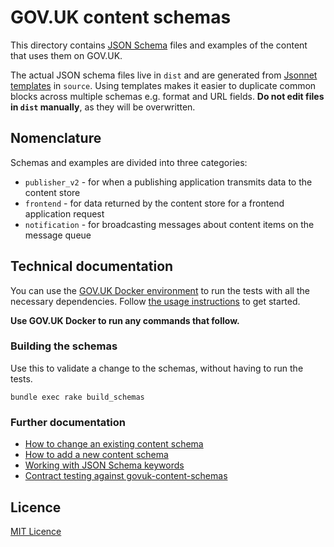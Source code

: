 # GOV.UK content schemas

This directory contains [JSON Schema](http://json-schema.org/) files and examples of the content that uses them on GOV.UK.

The actual JSON schema files live in `dist` and are generated from [Jsonnet templates](https://jsonnet.org) in `source`. Using templates makes it easier to duplicate common blocks across multiple schemas e.g. format and URL fields. **Do not edit files in `dist` manually**, as they will be overwritten.

## Nomenclature

Schemas and examples are divided into three categories:

* `publisher_v2` - for when a publishing application transmits data to the content store
* `frontend` - for data returned by the content store for a frontend application request
* `notification` - for broadcasting messages about content items on the message queue

## Technical documentation

You can use the [GOV.UK Docker environment](https://github.com/alphagov/govuk-docker) to run the tests with all the necessary dependencies. Follow [the usage instructions](https://github.com/alphagov/govuk-docker#usage) to get started.

**Use GOV.UK Docker to run any commands that follow.**

### Building the schemas

Use this to validate a change to the schemas, without having to run the tests.

```
bundle exec rake build_schemas
```

### Further documentation

* [How to change an existing content schema](../docs/content_schemas/changing-an-existing-content-schema.md)
* [How to add a new content schema](../docs/content_schemas/adding-a-new-schema.md)
* [Working with JSON Schema keywords](../docs/content_schemas/working-with-json-schema-keywords.md)
* [Contract testing against govuk-content-schemas](../docs/content_schemas/contract-testing-against-schemas.md)

## Licence

[MIT Licence](LICENCE)

